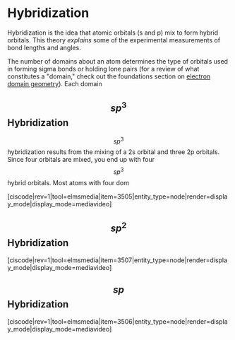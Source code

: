 <div style="float:right;margin:auto"><ebook-button title="Hybridization" link="https://genchem.science.psu.edu/09-2-hybridization"></ebook-button></div>

# Hybridization

Hybridization is the idea that atomic orbitals (s and p) mix to form hybrid orbitals.  This theory _explains_ some of the experimental measurements of bond lengths and angles.

The number of domains about an atom determines the type of orbitals used in forming sigma bonds or holding lone pairs (for a review of what constitutes a "domain," check out the foundations section on [electron domain geometry](/vsepr-theory.md)).  Each domain


## $$sp^3$$ Hybridization

$$sp^3$$ hybridization results from the mixing of a 2s orbital and three 2p orbitals.  Since four orbitals are mixed, you end up with four $$sp^3$$ hybrid orbitals.  Most atoms with four dom

[ciscode|rev=1|tool=elmsmedia|item=3505|entity_type=node|render=display_mode|display_mode=mediavideo]

## $$sp^2$$ Hybridization


[ciscode|rev=1|tool=elmsmedia|item=3507|entity_type=node|render=display_mode|display_mode=mediavideo]

## $$sp$$ Hybridization


[ciscode|rev=1|tool=elmsmedia|item=3506|entity_type=node|render=display_mode|display_mode=mediavideo]